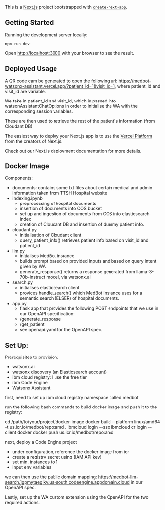 This is a [Next.js](https://nextjs.org/) project bootstrapped with [`create-next-app`](https://github.com/vercel/next.js/tree/canary/packages/create-next-app).

## Getting Started

Running the development server locally:

```bash
npm run dev
```

Open [http://localhost:3000](http://localhost:3000) with your browser to see the result.

## Deployed Usage
A QR code cam be generated to open the following url:
https://medbot-watsonx-assistant.vercel.app/?patient_id=1&visit_id=1, where patient_id and visit_id are variable.
 
We take in patient_id and visit_id, which is passed into watsonAssistantChatOptions in order to initialise the WA with the corresponding session variables. 

These are then used to retrieve the rest of the patient's information (from Cloudant DB)

The easiest way to deploy your Next.js app is to use the [Vercel Platform](https://vercel.com/new?utm_medium=default-template&filter=next.js&utm_source=create-next-app&utm_campaign=create-next-app-readme) from the creators of Next.js.

Check out our [Next.js deployment documentation](https://nextjs.org/docs/deployment) for more details.


## Docker Image

Components:
- documents: contains some txt files about certain medical and admin information taken from TTSH Hospital website
- indexing.ipynb
    - preprocessing of hospital documents
    - insertion of documents into COS bucket
    - set up and ingestion of documents from COS into elasticsearch index
    - creation of Cloudant DB and insertion of dummy patient info.
- cloudant.py
    - initialisation of Cloudant client
    - query_patient_info() retrieves patient info based on visit_id and patient_id
- llm.py
    - initialises MedBot instance
    - builds prompt based on provided inputs and based on query intent given by WA
    - generate_response() returns a response generated from llama-3-70b-instruct model, via watsonx.ai
- search.py
    - initialises elasticsearch client
    - provices handle_search() which MedBot instance uses for a semantic search (ELSER) of hospital documents.
- app.py
    - flask app that provides the following POST endpoints that we use in our OpenAPI specification:
    - /generate_response
    - /get_patient
    - see openapi.yaml for the OpenAPI spec.

## Set Up:
Prerequisites to provision:
- watsonx.ai
- watsonx discovery (an Elasticsearch account)
- ibm cloud registry: I use the free tier 
- ibm Code Engine
- Watsonx Assistant

first, need to set up ibm cloud registry namespace called medbot

run the following bash commands to build docker image and push it to the registry:

cd /path/to/your/project/docker-image
docker build --platform linux/amd64 -t us.icr.io/medbot/repo:amd .
ibmcloud login --sso
ibmcloud cr login --client docker
docker push us.icr.io/medbot/repo:amd

next, deploy a Code Engine project
- under configuration, reference the docker image from icr
- create a registry secret using (IAM API key)
- set min. instances to 1
- input env variables

we can then use the public domain mapping: https://medbot-llm-search.1gpmytaegikv.us-south.codeengine.appdomain.cloud in our OpenAPI spec.

Lastly, set up the WA custom extension using the OpenAPI for the two required actions. 